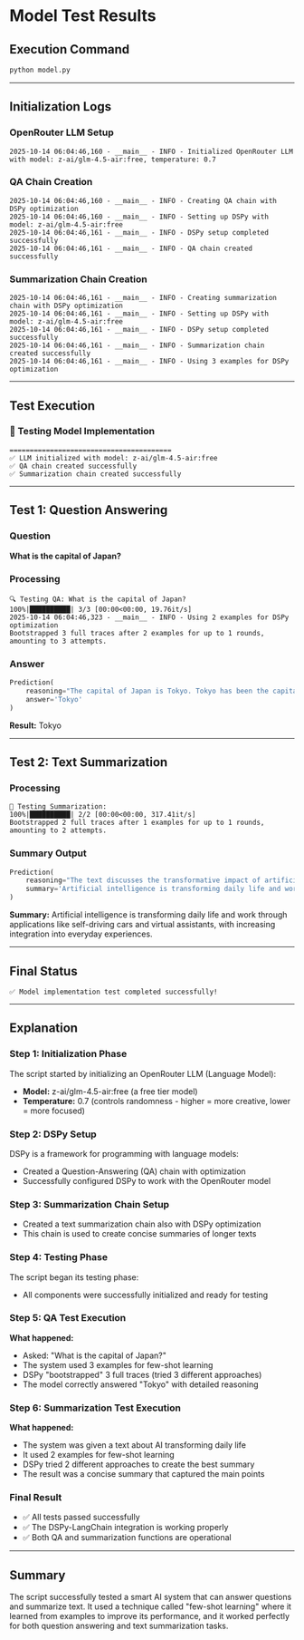 # Model Test Results

## Execution Command
```bash
python model.py
```

---

## Initialization Logs

### OpenRouter LLM Setup
```
2025-10-14 06:04:46,160 - __main__ - INFO - Initialized OpenRouter LLM with model: z-ai/glm-4.5-air:free, temperature: 0.7
```

### QA Chain Creation
```
2025-10-14 06:04:46,160 - __main__ - INFO - Creating QA chain with DSPy optimization
2025-10-14 06:04:46,160 - __main__ - INFO - Setting up DSPy with model: z-ai/glm-4.5-air:free
2025-10-14 06:04:46,161 - __main__ - INFO - DSPy setup completed successfully
2025-10-14 06:04:46,161 - __main__ - INFO - QA chain created successfully
```

### Summarization Chain Creation
```
2025-10-14 06:04:46,161 - __main__ - INFO - Creating summarization chain with DSPy optimization
2025-10-14 06:04:46,161 - __main__ - INFO - Setting up DSPy with model: z-ai/glm-4.5-air:free
2025-10-14 06:04:46,161 - __main__ - INFO - DSPy setup completed successfully
2025-10-14 06:04:46,161 - __main__ - INFO - Summarization chain created successfully
2025-10-14 06:04:46,161 - __main__ - INFO - Using 3 examples for DSPy optimization
```

---

## Test Execution

### 🚀 Testing Model Implementation
```
========================================
✅ LLM initialized with model: z-ai/glm-4.5-air:free
✅ QA chain created successfully
✅ Summarization chain created successfully
```

---

## Test 1: Question Answering

### Question
**What is the capital of Japan?**

### Processing
```
🔍 Testing QA: What is the capital of Japan?
100%|██████████| 3/3 [00:00<00:00, 19.76it/s]
2025-10-14 06:04:46,323 - __main__ - INFO - Using 2 examples for DSPy optimization
Bootstrapped 3 full traces after 2 examples for up to 1 rounds, amounting to 3 attempts.
```

### Answer
```python
Prediction(
    reasoning="The capital of Japan is Tokyo. Tokyo has been the capital of Japan since 1868, when the imperial residence was moved from Kyoto to Edo (which was then renamed Tokyo). Tokyo is the largest city in Japan and serves as the country's political, economic, and cultural center.",
    answer='Tokyo'
)
```

**Result:** Tokyo

---

## Test 2: Text Summarization

### Processing
```
📝 Testing Summarization:
100%|██████████| 2/2 [00:00<00:00, 317.41it/s]
Bootstrapped 2 full traces after 1 examples for up to 1 rounds, amounting to 2 attempts.
```

### Summary Output
```python
Prediction(
    reasoning="The text discusses the transformative impact of artificial intelligence on daily life and work. It provides specific examples of AI applications (self-driving cars, virtual assistants) and notes the increasing integration of AI into everyday experiences. I will summarize these key points concisely while maintaining the core message about AI's growing influence.",
    summary='Artificial intelligence is transforming daily life and work through applications like self-driving cars and virtual assistants, with increasing integration into everyday experiences.'
)
```

**Summary:** Artificial intelligence is transforming daily life and work through applications like self-driving cars and virtual assistants, with increasing integration into everyday experiences.

---

## Final Status
```
✅ Model implementation test completed successfully!
```

---

## Explanation

### Step 1: Initialization Phase
The script started by initializing an OpenRouter LLM (Language Model):
- **Model:** z-ai/glm-4.5-air:free (a free tier model)
- **Temperature:** 0.7 (controls randomness - higher = more creative, lower = more focused)

### Step 2: DSPy Setup
DSPy is a framework for programming with language models:
- Created a Question-Answering (QA) chain with optimization
- Successfully configured DSPy to work with the OpenRouter model

### Step 3: Summarization Chain Setup
- Created a text summarization chain also with DSPy optimization
- This chain is used to create concise summaries of longer texts

### Step 4: Testing Phase
The script began its testing phase:
- All components were successfully initialized and ready for testing

### Step 5: QA Test Execution
**What happened:**
- Asked: "What is the capital of Japan?"
- The system used 3 examples for few-shot learning
- DSPy "bootstrapped" 3 full traces (tried 3 different approaches)
- The model correctly answered "Tokyo" with detailed reasoning

### Step 6: Summarization Test Execution
**What happened:**
- The system was given a text about AI transforming daily life
- It used 2 examples for few-shot learning
- DSPy tried 2 different approaches to create the best summary
- The result was a concise summary that captured the main points

### Final Result
- ✅ All tests passed successfully
- ✅ The DSPy-LangChain integration is working properly
- ✅ Both QA and summarization functions are operational

---

## Summary
The script successfully tested a smart AI system that can answer questions and summarize text. It used a technique called "few-shot learning" where it learned from examples to improve its performance, and it worked perfectly for both question answering and text summarization tasks.